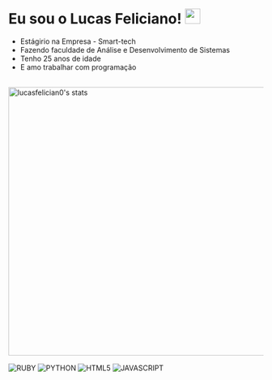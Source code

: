 <h1> Eu sou o Lucas Feliciano! <img
src="https://raw.githubusercontent.com/kauemarques/kaueMarques/master/hi.gif"width="30"px></h1>

- Estágirio na Empresa - Smart-tech
- Fazendo faculdade de Análise e Desenvolvimento de Sistemas
- Tenho 25 anos de idade
- E amo trabalhar com programação
<br><br>

<p align="left">

<img width="530em" src="https://github-readme-stats.vercel.app/api?username=lucasfelician0&show_icons=true&theme=dark)"
alt="lucasfelician0's stats"/>



<img align="center" alt="RUBY"
src="https://img.shields.io/badge/Ruby-CC342D?style=for-the-badge&logo=ruby&logoColor=white">
<img align="center" alt="PYTHON"
src="https://img.shields.io/badge/Python-3776AB?style=for-the-badge&logo=python&logoColor=white">
<img align="center" alt="HTML5"
src="https://img.shields.io/badge/HTML5-E34F26?style=for-the-badge&logo=html5&logoColor=white">
<img align="center" alt="JAVASCRIPT"
src="https://img.shields.io/badge/JavaScript-323330?style=for-the-badge&logo=javascript&logoColor=F7DF1E">


